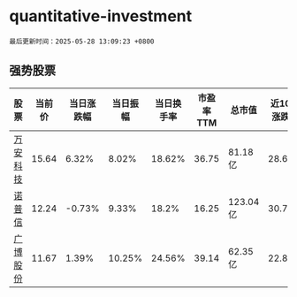 # quantitative-investment

`最后更新时间：2025-05-28 13:09:23 +0800`

## 强势股票

|股票|当前价|当日涨跌幅|当日振幅|当日换手率|市盈率TTM|总市值|近10日涨跌幅|
|----|----|----|----|----|----|----|----|
|[万安科技](https://xueqiu.com/S/SZ002590)|15.64|6.32%|8.02%|18.62%|36.75|81.18亿|28.62%|
|[诺普信](https://xueqiu.com/S/SZ002215)|12.24|-0.73%|9.33%|18.2%|16.25|123.04亿|30.77%|
|[广博股份](https://xueqiu.com/S/SZ002103)|11.67|1.39%|10.25%|24.56%|39.14|62.35亿|22.84%|
